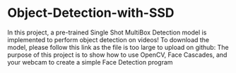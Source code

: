 # Object-Detection-with-SSD

In this project, a pre-trained Single Shot MultiBox Detection model is implemented to perform object detection on videos! 
To download the model, please follow this link as the file is too large to upload on github: The purpose of this project is to show how to use OpenCV, Face Cascades, and your webcam to create a simple Face Detection program 
